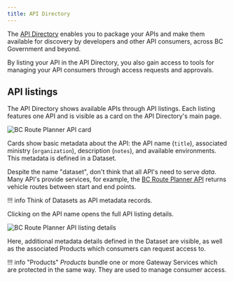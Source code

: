 ```yaml
---
title: API Directory
---
```


The [API Directory](https://api.gov.bc.ca/devportal/api-directory) enables you to
package your APIs and make them available for discovery by developers and other
API consumers, across BC Government and beyond.

By listing your API in the API Directory, you also gain access to tools for
managing your API consumers through access requests and approvals.

## API listings

The API Directory shows available APIs through API listings. Each listing features
one API and is visible as a card on the API Directory's main page.

![BC Route Planner API card](/artifacts/api-directory-card.png)

Cards show basic metadata about the API: the API name (`title`), associated ministry
(`organization`), description (`notes`), and available environments. This metadata
is defined in a Dataset.

Despite the name "dataset", don't think that all API's need to serve *data*. Many
API's provide services, for example, the [BC Route Planner API](https://api.gov.bc.ca/devportal/api-directory/740?preview=false)
returns vehicle routes between start and end points.

!!! info
    Think of Datasets as API metadata records.

Clicking on the API name opens the full API listing details.

![BC Route Planner API listing details](/artifacts/api-directory-listing.png)

Here, additional metadata details defined in the Dataset are visible, as well as
the associated Products which consumers can request access to.

!!! info "Products"
    *Products* bundle one or more Gateway Services which are protected in the
    same way. They are used to manage consumer access.
